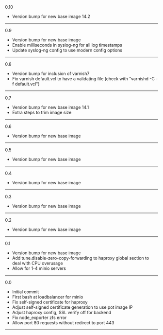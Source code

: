 0.10

* Version bump for new base image 14.2
  
---

0.9

* Version bump for new base image
* Enable milliseconds in syslog-ng for all log timestamps
* Update syslog-ng config to use modern config options

---

0.8

* Version bump for inclusion of varnish7
* Fix varnish default.vcl to have a validating file (check with "varnishd -C -f default.vcl")

---

0.7

* Version bump for new base image 14.1
* Extra steps to trim image size

---

0.6

* Version bump for new base image

---

0.5

* Version bump for new base image

---

0.4

* Version bump for new base image

---

0.3

* Version bump for new base image

---

0.2

* Version bump for new base image

---

0.1

* Version bump for new base image
* Add tune.disable-zero-copy-forwarding to haproxy global section to deal with CPU overusage
* Allow for 1-4 minio servers

---

0.0

* Initial commit
* First bash at loadbalancer for minio
* Fix self-signed certificate for haproxy
* Adjust self-signed certificate generation to use pot image IP
* Adjust haproxy config, SSL verify off for backend
* Fix node_exporter zfs error
* Allow port 80 requests without redirect to port 443

---
